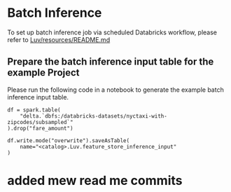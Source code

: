 # Batch Inference
To set up batch inference job via scheduled Databricks workflow, please refer to [Luv/resources/README.md](../../resources/README.md)

## Prepare the batch inference input table for the example Project
Please run the following code in a notebook to generate the example batch inference input table.

```
df = spark.table(
    "delta.`dbfs:/databricks-datasets/nyctaxi-with-zipcodes/subsampled`"
).drop("fare_amount")

df.write.mode("overwrite").saveAsTable(
    name="<catalog>.Luv.feature_store_inference_input"
)
```

# added mew read me commits
